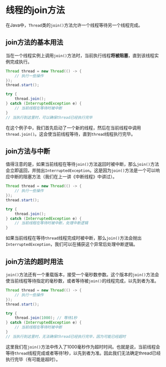 # 线程的join方法

在Java中，`Thread`类的`join()`方法允许一个线程等待另一个线程完成。

## join方法的基本用法

当在一个线程实例上调用`join()`方法时，当前执行线程**将被阻塞**，直到该线程实例完成执行。

```java
Thread thread = new Thread(() -> {
    // 执行一些操作
});
thread.start();

try {
    thread.join();
} catch (InterruptedException e) {
    // 当前线程在等待时被中断
}
// 当执行到这里时，可以确保thread已经执行完毕
```

在这个例子中，我们首先启动了一个新的线程，然后在当前线程中调用`thread.join()`。这会使当前线程等待，直到`thread`线程执行完毕。

## join方法与中断

值得注意的是，如果当前线程在等待`join()`方法返回时被中断，那么`join()`方法会立即返回，并抛出`InterruptedException`。这是因为`join()`方法是一个可以响应中断的阻塞方法（我们在上一讲《中断线程》中讲过）。

```java
Thread thread = new Thread(() -> {
    // 执行一些操作
});
thread.start();

try {
    thread.join();
} catch (InterruptedException e) {
    // 当前线程在等待时被中断，处理中断逻辑
}
```

如果当前线程在等待`thread`线程完成时被中断，那么`join()`方法会抛出`InterruptedException`，我们可以在捕获这个异常后处理中断逻辑。

## join方法的超时用法

`join()`方法还有一个重载版本，接受一个毫秒数参数。这个版本的`join()`方法会使当前线程等待指定的毫秒数，或者等待被`join()`的线程完成，以先到者为准。

```java
Thread thread = new Thread(() -> {
    // 执行一些操作
});
thread.start();

try {
    thread.join(1000); // 等待1秒
} catch (InterruptedException e) {
    // 当前线程在等待时被中断
}
// 当执行到这里时，无法确保thread已经执行完毕，因为可能已经超时
```

这里我们在`join()`方法中传入了1000毫秒作为超时时间。也就是说，当前线程会等待`thread`线程完成或者等待1秒，以先到者为准。因此我们无法确定thread已经执行完毕（有可能是超时）。